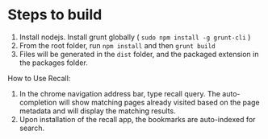 # Steps to build
1. Install nodejs. Install grunt globally ( `sudo npm install -g grunt-cli` )
2. From the root folder, run `npm install` and then `grunt build`
3. Files will be generated in the `dist` folder, and the packaged extension in the packages folder.

How to Use Recall:
1. In the chrome navigation address bar, type recall <space> query. The auto-completion will show matching pages already visited based on the page metadata and will display the matching results.
2. Upon installation of the recall app, the bookmarks are auto-indexed for search.
